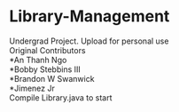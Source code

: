 # Library-Management
Undergrad Project. Upload for personal use<br>
Original Contributors<br>
  *An Thanh Ngo<br>
  *Bobby Stebbins III<br>
  *Brandon W Swanwick<br>
  *Jimenez Jr<br>
Compile Library.java to start
